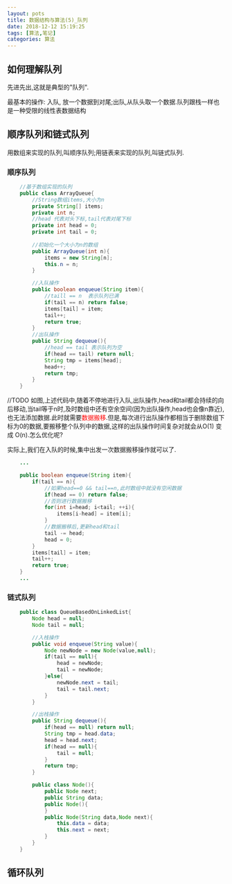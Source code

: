 ```yaml
---
layout: pots
title: 数据结构与算法(5)_队列
date: 2018-12-12 15:19:25
tags: [算法,笔记]
categories: 算法
---
```

## 如何理解队列
先进先出,这就是典型的"队列".

最基本的操作: 入队, 放一个数据到对尾;出队,从队头取一个数据.队列跟栈一样也是一种受限的线性表数据结构

## 顺序队列和链式队列
用数组来实现的队列,叫顺序队列;用链表来实现的队列,叫链式队列.

### 顺序队列

```java
	//基于数组实现的队列
	public class ArrayQueue{
		//String数组items,大小为n
		private String[] items; 
		private int n;
		//head 代表对头下标,tail代表对尾下标
		private int head = 0;
		private int tail = 0;
	
		//初始化一个大小为n的数组
		public ArrayQueue(int n){
			items = new String[n];
			this.n = n;
		}

		//入队操作
		public boolean enqueue(String item){
			//taill == n  表示队列已满
			if(tail == n) return false;
			items[tail] = item;
			tail++;
			return true;
		}
		//出队操作
		public String dequeue(){
			//head == tail 表示队列为空
			if(head == tail) return null;
			String tmp = items[head];
			head++;
			return tmp;
		}
	}
```
//TODO
如图,上述代码中,随着不停地进行入队,出队操作,head和tail都会持续的向后移动,当tail等于n时,及时数组中还有空余空间(因为出队操作,head也会像n靠近),也无法添加数据.此时就需要<font color=red>数据搬移</font>.但是,每次进行出队操作都相当于删除数组下标为0的数据,要搬移整个队列中的数据,这样的出队操作时间复杂对就会从O(1) 变成 O(n).怎么优化呢?

实际上,我们在入队的时候,集中出发一次数据搬移操作就可以了.

```java
	...		

	public boolean enqueue(String item){
		if(tail == n){
			//如果head==0 && tail==n,此时数组中就没有空闲数据
			if(head == 0) return false;
			//否则进行数据搬移
			for(int i=head; i<tail; ++i){
				items[i-head] = item[i];
			}
			//数据搬移后,更新head和tail
			tail -= head;
			head = 0;
		}
		items[tail] = item;
		tail++;
		return true;
	}
	...
```

### 链式队列

```java
	public class QueueBasedOnLinkedList{
		Node head = null;
		Node tail = null;

		//入栈操作
		public void enqueue(String value){
			Node newNode = new Node(value,null);
			if(tail == null){
				head = newNode;
				tail = newNode;
			}else{
				newNode.next = tail;
				tail = tail.next;
			}
		}

		//出栈操作
		public String dequeue(){
			if(head == null) return null;
			String tmp = head.data;
			head = head.next;
			if(head == null){
				tail = null;	
			}
			return tmp;
		}

		public class Node(){
			public Node next;
			public String data;
			public Node(){
			}
			public Node(String data,Node next){
				this.data = data;
				this.next = next;
			}
		}
	}
```

## 循环队列

